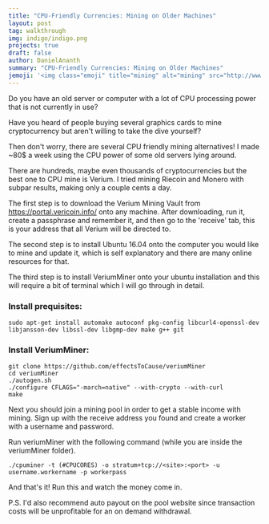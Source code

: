 ```yaml
---
title: "CPU-Friendly Currencies: Mining on Older Machines"
layout: post
tag: walkthrough
img: indigo/indigo.png
projects: true
draft: false
author: DanielAnanth
summary: "CPU-Friendly Currencies: Mining on Older Machines"
jemoji: '<img class="emoji" title="mining" alt="mining" src="http://www.kriptoturk.org/wp-content/uploads/2017/12/mining.png" height="20" width="20" align="absmiddle">'
---
```



Do you have an old server or computer with a lot of CPU processing power that is not currently in use?

Have you heard of people buying several graphics cards to mine cryptocurrency but aren't willing to take the dive yourself?

Then don't worry, there are several CPU friendly mining alternatives! I made ~80$ a week using the CPU power of some old servers lying around.

There are hundreds, maybe even thousands of cryptocurrencies but the best one to CPU mine is Verium. I tried mining Riecoin and Monero with subpar results, making only a couple cents a day. 

The first step is to download the Verium Mining Vault from https://portal.vericoin.info/ onto any machine. After downloading, run it, create a passphrase and remember it, and then go to the 'receive' tab, this is your address that all Verium will be directed to. 

The second step is to install Ubuntu 16.04 onto the computer you would like to mine and update it, which is self explanatory and there are many online resources for that.

The third step is to install VeriumMiner onto your ubuntu installation and this will require a bit of terminal which I will go through in detail.

### Install prequisites:

```
sudo apt-get install automake autoconf pkg-config libcurl4-openssl-dev libjansson-dev libssl-dev libgmp-dev make g++ git
```

### Install VeriumMiner:

```
git clone https://github.com/effectsToCause/veriumMiner
cd veriumMiner
./autogen.sh
./configure CFLAGS="-march=native" --with-crypto --with-curl
make
```

Next you should join a mining pool in order to get a stable income with mining. Sign up with the receive address you found and create a worker with a username and password.

Run veriumMiner with the following command (while you are inside the veriumMiner folder).

```
./cpuminer -t (#CPUCORES) -o stratum+tcp://<site>:<port> -u username.workername -p workerpass
```

And that's it! Run this and watch the money come in. 

P.S. I'd also recommend auto payout on the pool website since transaction costs will be unprofitable for an on demand withdrawal.
